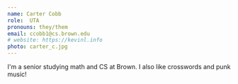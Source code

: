 ```yaml
---
name: Carter Cobb
role:  UTA
pronouns: they/them
email: ccobb1@cs.brown.edu
# website: https://kevinl.info
photo: carter_c.jpg
---
```


I'm a senior studying math and CS at Brown. I also like crosswords and punk music!
